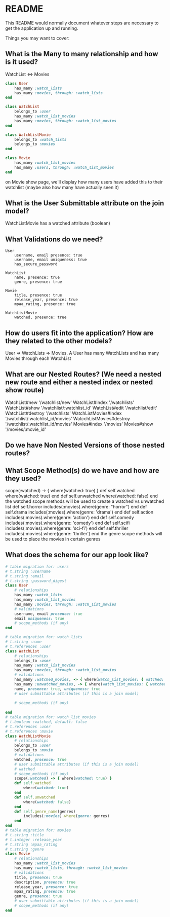 # README

This README would normally document whatever steps are necessary to get the
application up and running.

Things you may want to cover:

## What is the Many to many relationship and how is it used?
WatchList <=> Movies
```rb
class User
	has_many :watch_lists
	has_many :movies, through: :watch_lists
end 

class WatchList
	belongs_to :user
    has_many :watch_list_movies
    has_many :movies, through: :watch_list_movies    
end

class WatchListMovie
    belongs_to :watch_lists
    belongs_to :movies
end

class Movie 
	has_many :watch_list_movies
	has_many :users, through: :watch_list_movies
end
```
on Movie show page, we'll display how many users have added this to their watchlist (maybe also how many have actually seen it)
## What is the User Submittable attribute on the join model?
WatchListMovie has a watched attribute (boolean)
## What Validations do we need?
```
User 
	username, email presence: true
	username, email uniqueness: true
	has_secure_password

WatchList
    name, presence: true
    genre, presence: true

Movie
	title, presence: true
	release_year, presence: true
	mpaa_rating, presence: true

WatchListMovie
	watched, presence: true

```
## How do users fit into the application? How are they related to the other models?
User => WatchLists => Movies. A User has many WatchLists and has many Movies through each WatchList
## What are our Nested Routes? (We need a nested new route and either a nested index or nested show route)
WatchList#new '/watchlist/new'
WatchList#index '/watchlists'
WatchList#show '/watchlist/:watchlist_id'
WatchList#edit '/watchlist/edit'
WatchList#destroy '/watchlists'
WatchListMovies#index '/watchlist/:watchlist_id/movies'
WatcchListMovies#destroy '/watchlist/:watchlist_id/movies'
Movies#index '/movies'
Movies#show '/movies/:movie_id'

## Do we have Non Nested Versions of those nested routes?
## What Scope Method(s) do we have and how are they used?
scope(:watched) -> { where(watched: true) }
	def self.watched 
		where(watched: true)
	end
	def self.unwatched 
		where(watched: false) 
    end
the watched scope methods will be used to create a watched vs unwatched list
    def self.horror
        includes(:movies).where(genre: "horror")
    end
    def self.drama
        includes(:movies).where(genre: 'drama')
    end
    def self.action
        includes(:movies).where(genre: 'action')
    end
    def self.comedy
        includes(:movies).where(genre: 'comedy')
    end
    def self.scifi
        includes(:movies).where(genre: 'sci-fi')
    end
    def self.thriller
        includes(:movies).where(genre: 'thriller')
    end
    the genre scope methods will be used to place the movies in certain genres

## What does the schema for our app look like?
```rb
# table migration for: users 
# t.string :username
# t.string :email
# t.string :password_digest
class User
	# relationships
	has_many :watch_lists
	has_many :watch_list_movies
	has_many :movies, through: :watch_list_movies
	# validations 
	username, email presence: true
	email uniqueness: true
	# scope_methods (if any)
end 

# table migration for: watch_lists
# t.string :name
# t.references :user
class WatchList
	# relationships
	belongs_to :user
    has_many :watch_list_movies
    has_many :movies, through: :watch_list_movies
    # validations
    has_many :watched_movies, -> { where(watch_list_movies: { watched: true }) }, through: :watch_list_movies, source: :movie
	has_many :unwatched_movies, -> { where(watch_list_movies: { watched: false}), through: :watch_list_movies, source: :movie 
	name, presence: true, uniqueness: true
	# user submittable attributes (if this is a join model)
	
	# scope_methods (if any)
	
end 
# table migration for: watch_list_movies 
# t.boolean :watched, default: false
# t.references :user
# t.references :movie
class WatchListMovie
	# relationships
	belongs_to :user
	belongs_to :movie
	# validations 
	watched, presence: true
	# user submittable attributes (if this is a join model)
	# watched
	# scope_methods (if any)
	scope(:watched) -> { where(watched: true) }
	def self.watched 
		where(watched: true)
	end
	def self.unwatched 
		where(watched: false) 
    end
    def self.genre_name(genres)
        includes(:movies).where(genre: genres)
    end
end 
# table migration for: movies 
# t.string :title
# t.integer :release_year
# t.string :mpaa_rating
# t.string :genre
class Movie 
	# relationships
	has_many :watch_list_movies
	has_many :watch_lists, through: :watch_list_movies
	# validations 
	title, presence: true
	description, presence: true
	release_year, presence: true
    mpaa_rating, presence: true
    genre, presence: true
	# user submittable attributes (if this is a join model)
	# scope_methods (if any)
end